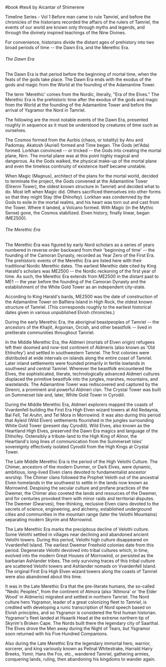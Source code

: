 #book #tes4
by Aicantar of Shimerene

Timeline Series - Vol 1
Before man came to rule Tamriel, and before the chronicles of the historians recorded the affairs of the rulers of Tamriel, the events of our world are known only through myths and legends, and through the divinely inspired teachings of the Nine Divines.

For convenience, historians divide the distant ages of prehistory into two broad periods of time -- the Dawn Era, and the Merethic Era.

###### The Dawn Era
The Dawn Era is that period before the beginning of mortal time, when the feats of the gods take place. The Dawn Era ends with the exodus of the gods and magic from the World at the founding of the Adamantine Tower.

The term 'Merethic' comes from the Nordic, literally, "Era of the Elves." The Merethic Era is the prehistoric time after the exodus of the gods and magic from the World at the founding of the Adamantine Tower and before the arrival of Ysgramor the Nord in Tamriel.

The following are the most notable events of the Dawn Era, presented roughly in sequence as it must be understood by creatures of time such as ourselves.

The Cosmos formed from the Aurbis (chaos, or totality) by Anu and Padomay. Akatosh (Auriel) formed and Time began. The Gods (et'Ada) formed. Lorkhan convinced -- or tricked -- the Gods into creating the mortal plane, Nirn. The mortal plane was at this point highly magical and dangerous. As the Gods walked, the physical make-up of the mortal plane and even the timeless continuity of existence itself became unstable.

When Magic (Magnus), architect of the plans for the mortal world, decided to terminate the project, the Gods convened at the Adamantine Tower (Direnni Tower), the oldest known structure in Tamriel) and decided what to do. Most left when Magic did. Others sacrificed themselves into other forms so that they might Stay (the Ehlnofey). Lorkhan was condemned by the Gods to exile in the mortal realms, and his heart was torn out and cast from the Tower. Where it landed, a Volcano formed. With Magic (in the Mythic Sense) gone, the Cosmos stabilized. Elven history, finally linear, began (ME2500).

###### The Merethic Era
The Merethic Era was figured by early Nord scholars as a series of years numbered in reverse order backward from their 'beginning of time' -- the founding of the Camoran Dynasty, recorded as Year Zero of the First Era. The prehistoric events of the Merethic Era are listed here with their traditional Nordic Merethic dates. The earliest Merethic date cited by King Harald's scholars was ME2500 -- the Nordic reckoning of the first year of time. As such, the Merethic Era extends from ME2500 in the distant past to ME1 -- the year before the founding of the Camoran Dynasty and the establishment of the White Gold Tower as an independent city-state.

According to King Harald's bards, ME2500 was the date of construction of the Adamantine Tower on Balfiera Island in High Rock, the oldest known structure of Tamriel. (This corresponds roughly to the earliest historical dates given in various unpublished Elvish chronicles.)

During the early Merethic Era, the aboriginal beastpeoples of Tamriel -- the ancestors of the Khajiit, Argonian, Orcish, and other beastfolk -- lived in preliterate communities throughout Tamriel.

In the Middle Merethic Era, the Aldmeri (mortals of Elven origin) refugees left their doomed and now-lost continent of Aldmeris (also known as 'Old Ehlnofey') and settled in southwestern Tamriel. The first colonies were distributed at wide intervals on islands along the entire coast of Tamriel. Later inland settlements were founded primarily in fertile lowlands in southwest and central Tamriel. Wherever the beastfolk encountered the Elves, the sophisticated, literate, technologically advanced Aldmeri cultures displaced the primitive beastfolk into the jungles, marshes, mountains, and wastelands. The Adamantine Tower was rediscovered and captured by the Direnni, a prominent and powerful Aldmeri clan. The Crystal Tower was built on Summerset Isle and, later, White Gold Tower in Cyrodiil.

During the Middle Merethic Era, Aldmeri explorers mapped the coasts of Vvardenfell building the First Era High Elven wizard towers at Ald Redaynia, Bal Fell, Tel Aruhn, and Tel Mora in Morrowind. It was also during this period that Ayleid (Wild Elven) settlements flourished in the jungles surrounding White Gold Tower (present day Cyrodiil). Wild Elves, also known as the Heartland High Elves, preserved the Dawn Era magics and language of the Ehlnofey. Ostensibly a tribute-land to the High King of Alinor, the Heartland's long lines of communication from the Summerset Isles' sovereignty effectively isolated Cyrodiil from the High Kings at Crystal Tower.

The Late Middle Merethic Era is the period of the High Velothi Culture. The Chimer, ancestors of the modern Dunmer, or Dark Elves, were dynamic, ambitious, long-lived Elven clans devoted to fundamentalist ancestor worship. The Chimer clans followed the Prophet Veloth out of the ancestral Elven homelands in the southwest to settle in the lands now known as Morrowind. Despising the secular culture and profane practices of the Dwemer, the Chimer also coveted the lands and resources of the Dwemer, and for centuries provoked them with minor raids and territorial disputes. The Dwemer (Dwarves), free-thinking, reclusive Elven clans devoted to the secrets of science, engineering, and alchemy, established underground cities and communities in the mountain range (later the Velothi Mountains) separating modern Skyrim and Morrowind.

The Late Merethic Era marks the precipitous decline of Velothi culture. Some Velothi settled in villages near declining and abandoned ancient Velothi towers. During this period, Velothi high culture disappeared on Vvardenfell Island. The earliest Dwemer Freehold colonies date from this period. Degenerate Velothi devolved into tribal cultures which, in time, evolved into the modern Great Houses of Morrowind, or persisted as the barbarian Ashlander tribes. The only surviving traces of this tribal culture are scattered Velothi towers and Ashlander nomads on Vvardenfell Island. The original First Era High Elven wizard towers along the coasts of Tamriel were also abandoned about this time.

It was in the Late Merethic Era that the pre-literate humans, the so-called "Nedic Peoples", from the continent of Atmora (also 'Altmora' or 'the Elder Wood' in Aldmeris) migrated and settled in northern Tamriel. The Nord culture hero Ysgramor, leader of a great colonizing fleet to Tamriel, is credited with developing a runic transcription of Nord speech based on Elvish principles, and so Ysgramor is considered the first human historian. Ysgramor's fleet landed at Hsaarik Head at the extreme northern tip of Skyrim's Broken Cape. The Nords built there the legendary city of Saarthal. The Elves drove the Men away during the Night of Tears, but Ysgramor soon returned with his Five Hundred Companions.

Also during the Late Merethic Era the legendary immortal hero, warrior, sorcerer, and king variously known as Pelinal Whitestrake, Harrald Hairy Breeks, Ysmir, Hans the Fox, etc., wandered Tamriel, gathering armies, conquering lands, ruling, then abandoning his kingdoms to wander again.